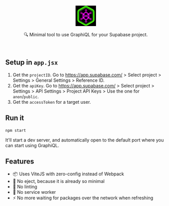 <p align="center">
  <img alt="nano logo" src="./static/logo.png" width="64">
</p>
<p align="center">
  🔍 Minimal tool to use GraphiQL for your Supabase project.
</p>
<p align="center">
  <img alt="" src="https://badge.fury.io/js/supabase_graphiql.svg" width="128">
</p>

## Setup in `app.jsx`

1. Get the `projectID`. Go to https://app.supabase.com/ > Select project > Settings > General Settings > Reference ID.
2. Get the `apiKey`. Go to https://app.supabase.com/ > Select project > Settings > API Settings > Project API Keys > Use the one for `anon`/`public`.
3. Get the `accessToken` for a target user.

## Run it

```
npm start
```

It'll start a dev server, and automatically open to the default port where you can start using GraphiQL.

## Features

- 📦 Uses ViteJS with zero-config instead of Webpack
- 🚫 No eject, because it is already so minimal
- 🚫 No linting
- 🚫 No service worker
- ⚡️ No more waiting for packages over the network when refreshing
